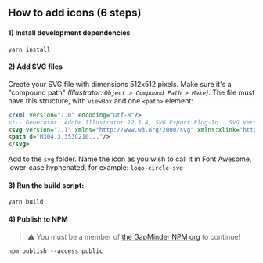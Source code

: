 ## How to add icons (6 steps)

#### 1) Install development dependencies

```
yarn install
```

#### 2) Add SVG files

Create your SVG file with dimensions 512x512 pixels. Make sure it's a "compound path" _(Illustrator: `Object > Compound Path > Make`)_. The file must have this structure, with `viewBox` and one `<path>` element:

```xml
<?xml version="1.0" encoding="utf-8"?>
<!-- Generator: Adobe Illustrator 12.3.4, SVG Export Plug-In . SVG Version: 5.67 Build 0)  -->
<svg version="1.1" xmlns="http://www.w3.org/2000/svg" xmlns:xlink="http://www.w3.org/1999/xlink" viewBox="0 0 512 512" xml:space="preserve">
<path d="M304.3,353C210..."/>
</svg>
```

Add to the `svg` folder. Name the icon as you wish to call it in Font Awesome, lower-case hyphenated, for example: `logo-circle-svg`

#### 3) Run the build script:

```
yarn build
```

#### 4) Publish to NPM

> ⚠️ You must be a member of [the GapMinder NPM org](https://www.npmjs.com/org/gapminder) to continue!

```
npm publish --access public
```
